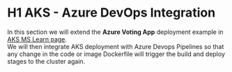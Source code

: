 # H1 AKS - Azure DevOps Integration 

In this section we will extend the **Azure Voting App** deployment example in [AKS MS Learn page](https://learn.microsoft.com/en-us/azure/aks/learn/quick-kubernetes-deploy-cli).  
We will then integrate AKS deployment with Azure Devops Pipelines so that any change in the code or image Dockerfile will trigger the build and deploy stages to the cluster again. 

